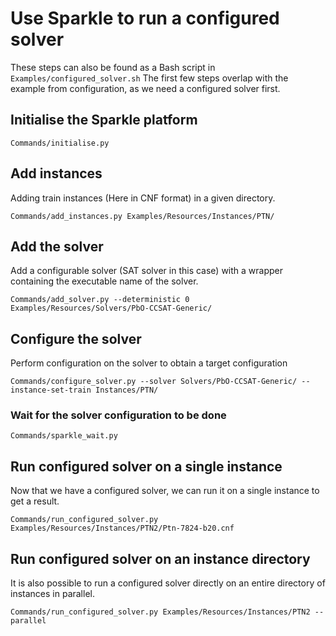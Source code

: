 # Use Sparkle to run a configured solver

These steps can also be found as a Bash script in `Examples/configured_solver.sh` The first few steps overlap with the example from configuration, as we need a configured solver first.

## Initialise the Sparkle platform

`Commands/initialise.py`

## Add instances

Adding train instances (Here in CNF format) in a given directory.

`Commands/add_instances.py Examples/Resources/Instances/PTN/`

## Add the solver

Add a configurable solver (SAT solver in this case) with a wrapper containing the executable name of the solver.

`Commands/add_solver.py --deterministic 0 Examples/Resources/Solvers/PbO-CCSAT-Generic/`

## Configure the solver

Perform configuration on the solver to obtain a target configuration

`Commands/configure_solver.py --solver Solvers/PbO-CCSAT-Generic/ --instance-set-train Instances/PTN/`

### Wait for the solver configuration to be done

`Commands/sparkle_wait.py`

## Run configured solver on a single instance

Now that we have a configured solver, we can run it on a single instance to get a result.

`Commands/run_configured_solver.py Examples/Resources/Instances/PTN2/Ptn-7824-b20.cnf`

## Run configured solver on an instance directory
It is also possible to run a configured solver directly on an entire directory of instances in parallel.

`Commands/run_configured_solver.py Examples/Resources/Instances/PTN2 --parallel`